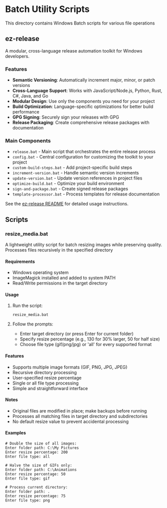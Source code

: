 # Batch Utility Scripts

This directory contains Windows Batch scripts for various file operations

## ez-release

A modular, cross-language release automation toolkit for Windows developers.

### Features
- **Semantic Versioning**: Automatically increment major, minor, or patch versions
- **Cross-Language Support**: Works with JavaScript/Node.js, Python, Rust, C#, Java, and Go
- **Modular Design**: Use only the components you need for your project
- **Build Optimization**: Language-specific optimizations for better build performance
- **GPG Signing**: Securely sign your releases with GPG
- **Release Packaging**: Create comprehensive release packages with documentation

### Main Components
- `release.bat` - Main script that orchestrates the entire release process
- `config.bat` - Central configuration for customizing the toolkit to your project
- `custom-build-steps.bat` - Add project-specific build steps
- `increment-version.bat` - Handle semantic version increments
- `update-version.bat` - Update version references in project files
- `optimize-build.bat` - Optimize your build environment
- `sign-and-package.bat` - Create signed release packages
- `template-processor.bat` - Process templates for release documentation

See the [ez-release README](./ez-release/README.md) for detailed usage instructions.

## Scripts

### resize_media.bat

A lightweight utility script for batch resizing images while preserving quality. Processes files recursively in the specified directory

#### Requirements
- Windows operating system
- ImageMagick installed and added to system PATH
- Read/Write permissions in the target directory

#### Usage

1. Run the script:
   ```batch
   resize_media.bat
   ```

2. Follow the prompts:
   - Enter target directory (or press Enter for current folder)
   - Specify resize percentage (e.g., 130 for 30% larger, 50 for half size)
   - Choose file type (gif/png/jpg) or 'all' for every supported format

#### Features
- Supports multiple image formats (GIF, PNG, JPG, JPEG)
- Recursive directory processing
- User-specified resize percentage
- Single or all file type processing
- Simple and straightforward interface

#### Notes
- Original files are modified in place; make backups before running
- Processes all matching files in target directory and subdirectories
- No default resize value to prevent accidental processing

#### Examples
```batch
# Double the size of all images:
Enter folder path: C:\My Pictures
Enter resize percentage: 200
Enter file type: all

# Halve the size of GIFs only:
Enter folder path: C:\Animations
Enter resize percentage: 50
Enter file type: gif

# Process current directory:
Enter folder path: .
Enter resize percentage: 75
Enter file type: png
``` 